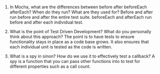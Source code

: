1. In Mocha, what are the differences between before after beforeEach afterEach? When do they run? What are they used for?
  Before and after run before and after the entire test suite. beforeEach and afterEach run before and after each individual test.

1. What is the point of Test Driven Development? What do you personally think about this approach?
  The point is to have tests to ensure functionality stays in place as a code base grows. It also ensures that each individual unit is tested as the code is written.

3. What is a spy in sinon? How do we use it to effectively test a callback?
  A spy is a function that you can pass other functions into to test for different properties such as a call count.